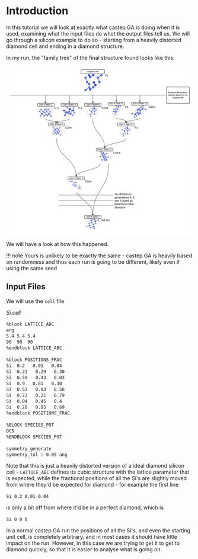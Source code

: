 # Introduction

In this tutorial we will look at exactly what castep GA is doing when it is used, examining what the input files do what the output files tell us. We will go through a silicon example to do so - starting from a heavily distorted diamond cell and ending in a diamond structure.

In my run, the "family tree" of the final structure found looks like this:

![Family tree](Family_tree.png)

We will have a look at how this happened.

!!! note
    Yours is unlikely to be exactly the same - castep GA is heavily based on randomness and thus each run is going to be different, likely even if using the same seed

## Input Files

We will use the `cell` file

*Si.cell*

```
%block LATTICE_ABC
ang
5.4 5.4 5.4
90  90  90
%endblock LATTICE_ABC

%block POSITIONS_FRAC
Si  0.2   0.01   0.04
Si  0.21   0.29   0.30
Si  0.59   0.43   0.03
Si  0.9   0.81   0.30
Si  0.53   0.03   0.58
Si  0.72   0.21   0.79
Si  0.04   0.45   0.4
Si  0.28   0.85   0.69
%endblock POSITIONS_FRAC

%BLOCK SPECIES_POT
QC5
%ENDBLOCK SPECIES_POT

symmetry_generate
symmetry_tol : 0.05 ang
```

Note that this is just a heavily distorted version of a ideal diamond silicon cell - `LATTICE_ABC` defines its cubic structure with the lattice parameter that is expected, while the fractional positions of all the Si's are slightly moved from where they'd be expected for diamond - for example the first line

`Si 0.2 0.01 0.04`

is only a bit off from where it'd be in a perfect diamond, which is

`Si 0 0 0`

In a normal castep GA run the positions of all the Si's, and even the starting unit cell, is completely arbitrary, and in most cases it should have little impact on the run. However, in this case we are trying to get it to get to diamond quickly, so that it is easier to analyse what is going on.
